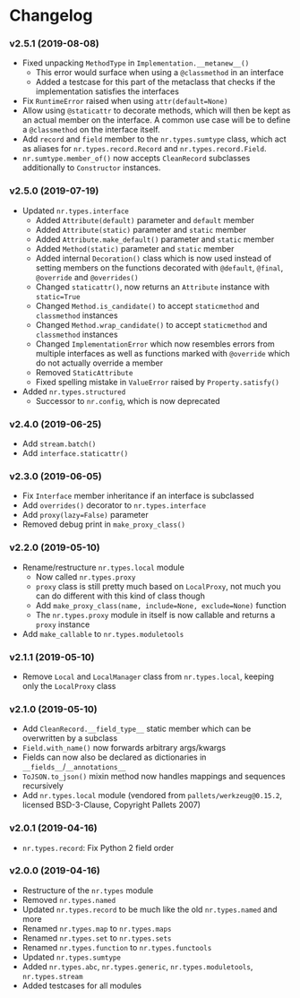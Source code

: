 # Changelog

### v2.5.1 (2019-08-08)

* Fixed unpacking `MethodType` in `Implementation.__metanew__()`
  * This error would surface when using a `@classmethod` in an interface
  * Added a testcase for this part of the metaclass that checks if the
    implementation satisfies the interfaces
* Fix `RuntimeError` raised when using `attr(default=None)`
* Allow using `@staticattr` to decorate methods, which will then be kept
  as an actual member on the interface. A common use case will be to define
  a `@classmethod` on the interface itself.
* Add `record` and `field` member to the `nr.types.sumtype` class, which act
  as aliases for `nr.types.record.Record` and `nr.types.record.Field`.
* `nr.sumtype.member_of()` now accepts `CleanRecord` subclasses additionally
  to `Constructor` instances.

### v2.5.0 (2019-07-19)

* Updated `nr.types.interface`
  * Added `Attribute(default)` parameter and `default` member
  * Added `Attribute(static)` parameter and `static` member
  * Added `Attribute.make_default()` parameter and `static` member
  * Added `Method(static)` parameter and `static` member
  * Added internal `Decoration()` class which is now used instead of
    setting members on the functions decorated with `@default`, `@final`,
    `@override` and `@overrides()`
  * Changed `staticattr()`, now returns an `Attribute` instance
    with `static=True`
  * Changed `Method.is_candidate()` to accept `staticmethod`
    and `classmethod` instances
  * Changed `Method.wrap_candidate()` to accept `staticmethod`
    and `classmethod` instances
  * Changed `ImplementationError` which now resembles errors from multiple
    interfaces as well as functions marked with `@override` which do not
    actually override a member
  * Removed `StaticAttribute`
  * Fixed spelling mistake in `ValueError` raised by `Property.satisfy()`
* Added `nr.types.structured`
  * Successor to `nr.config`, which is now deprecated

### v2.4.0 (2019-06-25)

* Add `stream.batch()`
* Add `interface.staticattr()`

### v2.3.0 (2019-06-05)

* Fix `Interface` member inheritance if an interface is subclassed
* Add `overrides()` decorator to `nr.types.interface`
* Add `proxy(lazy=False)` parameter
* Removed debug print in `make_proxy_class()`

### v2.2.0 (2019-05-10)

* Rename/restructure `nr.types.local` module
    * Now called `nr.types.proxy`
    * `proxy` class is still pretty much based on `LocalProxy`, not much you
      can do different with this kind of class though
    * Add `make_proxy_class(name, include=None, exclude=None)` function
    * The `nr.types.proxy` module in itself is now callable and returns a
      `proxy` instance
* Add `make_callable` to `nr.types.moduletools`

### v2.1.1 (2019-05-10)

* Remove `Local` and `LocalManager` class from `nr.types.local`, keeping only
  the `LocalProxy` class

### v2.1.0 (2019-05-10)

* Add `CleanRecord.__field_type__` static member which can be overwritten by
  a subclass
* `Field.with_name()` now forwards arbitrary args/kwargs
* Fields can now also be declared as dictionaries in `__fields__`/`__annotations__`
* `ToJSON.to_json()` mixin method now handles mappings and sequences recursively
* Add `nr.types.local` module (vendored from `pallets/werkzeug@0.15.2`,
  licensed BSD-3-Clause, Copyright Pallets 2007)

### v2.0.1 (2019-04-16)

* `nr.types.record`: Fix Python 2 field order

### v2.0.0 (2019-04-16)

* Restructure of the `nr.types` module
* Removed `nr.types.named`
* Updated `nr.types.record` to be much like the old `nr.types.named` and more
* Renamed `nr.types.map` to `nr.types.maps`
* Renamed `nr.types.set` to `nr.types.sets`
* Renamed `nr.types.function` to `nr.types.functools`
* Updated `nr.types.sumtype`
* Added `nr.types.abc`, `nr.types.generic`, `nr.types.moduletools`, `nr.types.stream`
* Added testcases for all modules
